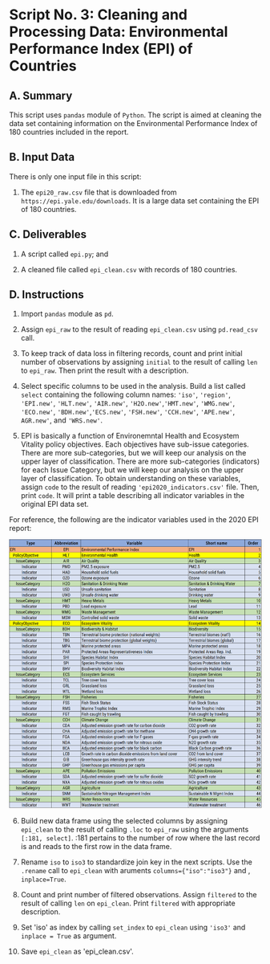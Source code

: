 # Script No. 3: Cleaning and Processing Data: Environmental Performance Index (EPI) of Countries

## A. Summary

This script uses `pandas` module of `Python`. The script is aimed at cleaning the data set containing information on the Environmental Performance Index of 180 countries included in the report.

## B. Input Data

There is only one input file in this script:

1. The `epi20_raw.csv` file that is downloaded from `https://epi.yale.edu/downloads`. It is a large data set containing the EPI of 180 countries. 

## C. Deliverables

1. A script called `epi.py`; and

2. A cleaned file called `epi_clean.csv` with records of 180 countries.

## D. Instructions

1. Import `pandas` module as `pd`.

2. Assign `epi_raw` to the result of reading `epi_clean.csv` using  `pd.read_csv` call.

3. To keep track of data loss in filtering records, count and print initial number of observations by assigning `initial` to the result of calling `len` to `epi_raw`. Then print the result with a description.

4. Select specific columns to be used in the analysis. Build a list called  `select` containing  the following column names: `'iso'`, `'region'`, `'EPI.new'`, `'HLT.new'`, `'AIR.new'`, `'H2O.new'`,`'HMT.new'`, `'WMG.new'`, `'ECO.new'`, `'BDH.new'`,`'ECS.new'`, `'FSH.new'`, `'CCH.new'`, `'APE.new'`, `AGR.new'`, and `'WRS.new'`.

5. EPI is basically a function of Environemntal Health and Ecosystem Vitality policy objectives. Each objectives have sub-issue categories. There are more sub-categories, but we will keep our analysis on the upper layer of classification. There are more sub-categories (indicators) for each Issue Category, but we will keep our analysis on the upper layer of classification. To obtain understanding on these variables, assign  `code` to the result of reading `'epi2020_indicators.csv'` file. Then, print `code`. It will print a table describing all indicator variables in the original EPI data set.

For reference, the following are the indicator variables used in the 2020 EPI report:

![](https://github.com/jsacoba/pai789_finalproject/blob/main/script6_riskmap_world/epi_indicators.png)

6. Build new data frame using the selected columns by assigning `epi_clean` to the result of calling `.loc` to `epi_raw` using the arguments `[:181, select]`. :181 pertains to the number of row where the last record is and reads to the first row in the data frame.

7. Rename `iso` to `iso3` to standardize join key in the next scripts. Use the `.rename` call to `epi_clean` with aruments `columns={"iso":"iso3"}` and , `inplace=True`.

8. Count and print number of filtered observations. Assign `filtered` to the result of calling `len` on `epi_clean`. Print `filtered` with appropriate description.

9. Set 'iso' as index by calling `set_index` to `epi_clean` using `'iso3'` and `inplace = True` as argument.

10. Save `epi_clean` as 'epi_clean.csv'.